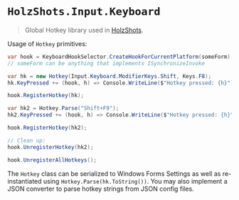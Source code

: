 # `HolzShots.Input.Keyboard`
> Global Hotkey library used in [HolzShots](https://github.com/nikeee/HolzShots).


Usage of `Hotkey` primitives:
```csharp
var hook = KeyboardHookSelector.CreateHookForCurrentPlatform(someForm);
// someForm can be anything that implements ISynchronizeInvoke

var hk = new Hotkey(Input.Keyboard.ModifierKeys.Shift, Keys.F8);
hk.KeyPressed += (hook, h) => Console.WriteLine($"Hotkey pressed: {h}");

hook.RegisterHotkey(hk);

var hk2 = Hotkey.Parse("Shift+F9");
hk2.KeyPressed += (hook, h) => Console.WriteLine($"Hotkey pressed: {h}");

hook.RegisterHotkey(hk2);

// Clean up:
hook.UnregisterHotkey(hk2);

hook.UnregisterAllHotkeys();
```

The `Hotkey` class can be serialized to Windows Forms Settings as well as re-instantiated using `Hotkey.Parse(hk.ToString())`.
You may also implement a JSON converter to parse hotkey strings from JSON config files.
